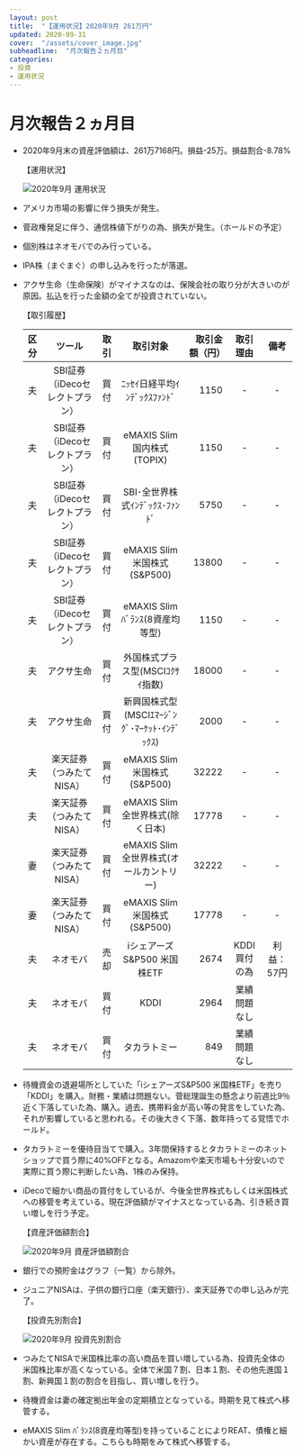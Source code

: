 ```yaml
---
layout: post
title:  "【運用状況】2020年9月 261万円"
updated: 2020-09-31
cover:  "/assets/cover_image.jpg"
subheadline:  "月次報告２ヵ月目"
categories: 
- 投資
- 運用状況
---
```


# 月次報告２ヵ月目

* 2020年9月末の資産評価額は、261万7168円。損益-25万。損益割合-8.78%

    【運用状況】

    ![](https://lh3.googleusercontent.com/pw/ACtC-3dWdf-RLj6fU1BLsbvjBBsk8b-x5dZISzEPRtNuEOqkNowirUSqlptpZKay0W_pRFRDZCWNcbeC71_lVLghqBx6kc01rpPE654z2oJsoTK5gGE3bmKv-7CTdgySmFYcJXpCMEBUx1NzDzOz4HcUg4Ru=w661-h248-no?authuser=0 "2020年9月 運用状況")

* アメリカ市場の影響に伴う損失が発生。

* 菅政権発足に伴う、通信株値下がりの為、損失が発生。（ホールドの予定）

* 個別株はネオモバでのみ行っている。

* IPA株（まぐまぐ）の申し込みを行ったが落選。

* アクサ生命（生命保険）がマイナスなのは、保険会社の取り分が大きいのが原因。払込を行った金額の全てが投資されていない。

    【取引履歴】

    |区分|ツール|取引|取引対象|取引金額（円）|取引理由|備考|
    |:--:|:--:|:--:|:--:|--:|:--:|:--:|
    |夫|SBI証券（iDecoセレクトプラン）|買付|ﾆｯｾｲ日経平均ｲﾝﾃﾞｯｸｽﾌｧﾝﾄﾞ|1150|-|-|
    |夫|SBI証券（iDecoセレクトプラン）|買付|eMAXIS Slim 国内株式(TOPIX)|1150|-|-|
    |夫|SBI証券（iDecoセレクトプラン）|買付|SBI･全世界株式ｲﾝﾃﾞｯｸｽ･ﾌｧﾝﾄﾞ|5750|-|-|
    |夫|SBI証券（iDecoセレクトプラン）|買付|eMAXIS Slim 米国株式(S&P500)|13800|-|-|
    |夫|SBI証券（iDecoセレクトプラン）|買付|eMAXIS Slim ﾊﾞﾗﾝｽ(8資産均等型)|1150|-|-|
    |夫|アクサ生命|買付|外国株式プラス型(MSCIｺｸｻｲ指数)|18000|-|-|
    |夫|アクサ生命|買付|新興国株式型(MSCIｴﾏｰｼﾞﾝｸﾞ･ﾏｰｹｯﾄ･ｲﾝﾃﾞｯｸｽ)|2000|-|-|
    |夫|楽天証券（つみたてNISA）|買付|eMAXIS Slim 米国株式(S&P500)|32222|-|-|
    |夫|楽天証券（つみたてNISA）|買付|eMAXIS Slim 全世界株式(除く日本)|17778|-|-|
    |妻|楽天証券（つみたてNISA）|買付|eMAXIS Slim 全世界株式(オールカントリー)|32222|-|-|
    |妻|楽天証券（つみたてNISA）|買付|eMAXIS Slim 米国株式(S&P500)|17778|-|-|
    |夫|ネオモバ|売却|iシェアーズS&P500 米国株ETF|2674|KDDI買付の為|利益：57円|
    |夫|ネオモバ|買付|KDDI|2964|業績問題なし||
    |夫|ネオモバ|買付|タカラトミー|849|業績問題なし||

* 待機資金の退避場所としていた「iシェアーズS&P500 米国株ETF」を売り「KDDI」を購入。財務・業績は問題ない。菅総理誕生の懸念より前週比9％近く下落していた為、購入。過去、携帯料金が高い等の発言をしていた為、それが影響していると思われる。その後大きく下落、数年持ってる覚悟でホールド。

* タカラトミーを優待目当てで購入。3年間保持するとタカラトミーのネットショップで買う際に40%OFFとなる。Amazomや楽天市場も十分安いので実際に買う際に判断したい為、1株のみ保持。

* iDecoで細かい商品の買付をしているが、今後全世界株式もしくは米国株式への移管を考えている。現在評価額がマイナスとなっている為、引き続き買い増しを行う予定。

    【資産評価額割合】

    ![](https://lh3.googleusercontent.com/pw/ACtC-3dNCBtcanEIza0y4OSrvcFfpp9svTI1QgtlSBHKszaGFZsy1VnvcxBUrzCpptx76LJetqaezLVNAWXRsnvH6a0g1RgOoG6ChVI3OYXK9ZEuKT8TafYNXwCjp80XBfHygOay_vRXPUz6LfH1LXj5Bo2a=w600-h371-no?authuser=0 "2020年9月 資産評価額割合")

* 銀行での預貯金はグラフ（一覧）から除外。

* ジュニアNISAは、子供の銀行口座（楽天銀行）、楽天証券での申し込みが完了。

    【投資先別割合】

    ![](https://lh3.googleusercontent.com/pw/ACtC-3fi7uLZhPEGDlqtN9HBy_tKPLiy-hn2pWKynVH9vINzZFPRy-enGkMyKMCkEimCDPX3_yOoHUoC-0VcF8XhjN_3phpGyiXwTjKuyM-421imix5wLzOSbUFElpOVS5qYTbPYe8R3IoNaoovojZ6CEY1-=w600-h371-no?authuser=0 "2020年9月 投資先別割合")

* つみたてNISAで米国株比率の高い商品を買い増している為、投資先全体の米国株比率が高くなっている。全体で米国７割、日本１割、その他先進国１割、新興国１割の割合を目指し、買い増しを行う。

* 待機資金は妻の確定拠出年金の定期積立となっている。時期を見て株式へ移管する。

* eMAXIS Slim ﾊﾞﾗﾝｽ(8資産均等型)を持っていることによりREAT、債権と細かい資産が存在する。こちらも時期をみて株式へ移管する。
